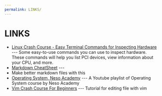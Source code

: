 ```yaml
---
permalink: LINKS/
---
```


# LINKS

* [Linux Crash Course - Easy Terminal Commands for Inspecting Hardware](https://youtu.be/oGyJr-iUwt8?si=59V2boc0XfmlFekg) --- 
Some easy-to-use commands you can use to inspect hardware. 
These commands will help you list PCI devices, view information about your CPU, and more.
* [Markdown CheatSheet](https://github.com/adam-p/markdown-here/wiki/Markdown-Cheatsheet) ---
* Make better markdown files with this
* [Operating System, Neso Academy](https://youtube.com/playlist?list=PLBlnK6fEyqRiVhbXDGLXDk_OQAeuVcp2O&si=1UjHpqbXFX_D2Wvh) ---
A Youtube playlist of Operating System course by Neso Academy
* [Vim Crash Course For Beginners](https://www.youtube.com/watch?v=jXud3JybsG4) ---
Tutorial for editing file with vim
